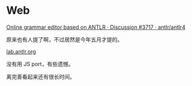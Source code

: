 # Web
[Online grammar editor based on ANTLR · Discussion #3717 · antlr/antlr4](https://github.com/antlr/antlr4/discussions/3717)

原来也有人提了啊，不过居然是今年五月才提的。

[lab.antlr.org](http://lab.antlr.org/)

没有用 JS port，有些遗憾。

离完善看起来还有很长时间。